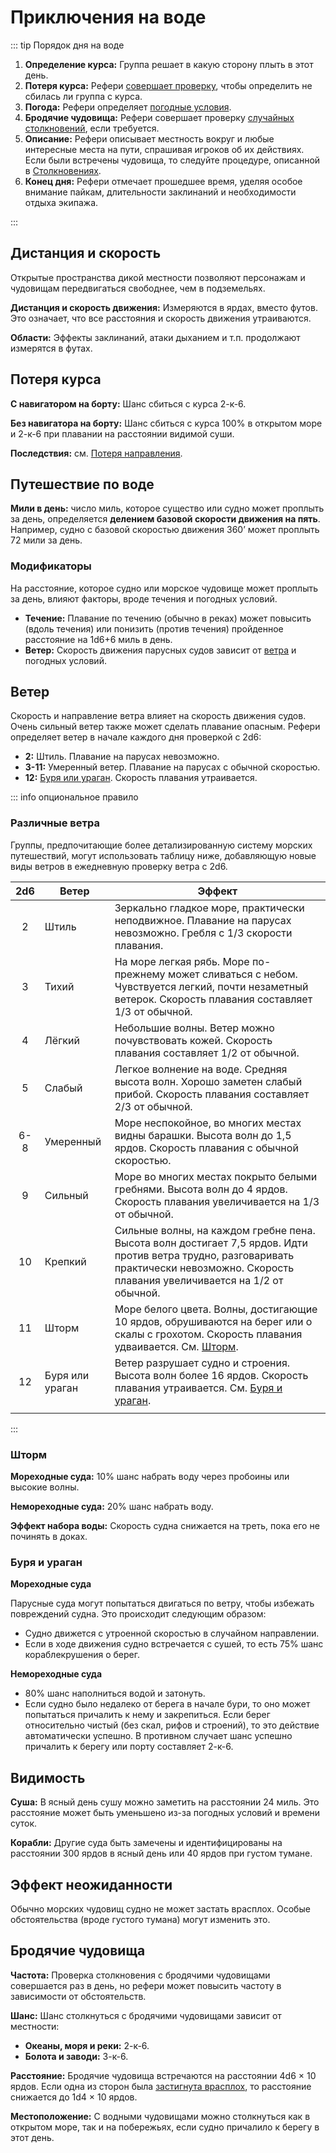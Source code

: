 # Приключения на воде

::: tip Порядок дня на воде

1. **Определение курса:** Группа решает в какую сторону плыть в этот день.
2. **Потеря курса:** Рефери [совершает проверку](#потеря-курса), чтобы определить не сбилась ли группа с курса.
3. **Погода:** Рефери определяет [погодные условия](#ветер).
4. **Бродячие чудовища:** Рефери совершает проверку [случайных столкновений](#бродячие-чудовища), если требуется.
5. **Описание:** Рефери описывает местность вокруг и любые интересные места на пути, спрашивая игроков об их действиях. Если были встречены чудовища, то следуйте процедуре, описанной в [Столкновениях](../encounters/encounters).
6. **Конец дня:** Рефери отмечает прошедшее время, уделяя особое внимание пайкам, длительности заклинаний и необходимости отдыха экипажа.

:::

## Дистанция и скорость

Открытые пространства дикой местности позволяют персонажам и чудовищам передвигаться свободнее, чем в подземельях.

**Дистанция и скорость движения:** Измеряются в ярдах, вместо футов. Это означает, что все расстояния и скорость движения утраиваются.

**Области:** Эффекты заклинаний, атаки дыханием и т.п. продолжают измерятся в футах.

## Потеря курса

**С навигатором на борту:** Шанс сбиться с курса 2-к-6.

**Без навигатора на борту:** Шанс сбиться с курса 100% в открытом море и 2-к-6 при плавании на расстоянии видимой суши.

**Последствия:** см. [Потеря направления](../adventuring/hazards-and-challenges#потеря-направления).

## Путешествие по воде

**Мили в день:** число миль, которое существо или судно может проплыть за день, определяется **делением базовой скорости движения на пять**. Например, судно с базовой скоростью движения 360’ может проплыть 72 мили за день.

### Модификаторы

На расстояние, которое судно или морское чудовище может проплыть за день, влияют факторы, вроде течения и погодных условий.

-   **Течение:** Плавание по течению (обычно в реках) может повысить (вдоль течения) или понизить (против течения) пройденное расстояние на 1d6+6 миль в день.
-   **Ветер:** Скорость движения парусных судов зависит от [ветра](#ветер) и погодных условий.

## Ветер

Скорость и направление ветра влияет на скорость движения судов. Очень сильный ветер также может сделать плавание опасным. Рефери определяет ветер в начале каждого дня проверкой с 2d6:

-   **2:** Штиль. Плавание на парусах невозможно.
-   **3-11:** Умеренный ветер. Плавание на парусах с обычной скоростью.
-   **12:** [Буря или ураган](#буря-и-ураган). Скорость плавания утраивается.

::: info опциональное правило

### Различные ветра

Группы, предпочитающие более детализированную систему морских путешествий, могут использовать таблицу ниже, добавляющую новые виды ветров в ежедневную проверку ветра с 2d6.

| 2d6 | Ветер           | Эффект                                                                                                                                                                                    |
| :-: | --------------- | ----------------------------------------------------------------------------------------------------------------------------------------------------------------------------------------- |
|  2  | Штиль           | Зеркально гладкое море, практически неподвижное. Плавание на парусах невозможно. Гребля с 1/3 скорости плавания.                                                                          |
|  3  | Тихий           | На море легкая рябь. Море по-прежнему может сливаться с небом. Чувствуется легкий, почти незаметный ветерок. Скорость плавания составляет 1/3 от обычной.                                 |
|  4  | Лёгкий          | Небольшие волны. Ветер можно почувствовать кожей. Скорость плавания составляет 1/2 от обычной.                                                                                            |
|  5  | Слабый          | Легкое волнение на воде. Средняя высота волн. Хорошо заметен слабый прибой. Скорость плавания составляет 2/3 от обычной.                                                                  |
| 6-8 | Умеренный       | Море неспокойное, во многих местах видны барашки. Высота волн до 1,5 ярдов. Скорость плавания с обычной скоростью.                                                                        |
|  9  | Сильный         | Море во многих местах покрыто белыми гребнями. Высота волн до 4 ярдов. Скорость плавания увеличивается на 1/3 от обычной.                                                                 |
| 10  | Крепкий         | Сильные волны, на каждом гребне пена. Высота волн достигает 7,5 ярдов. Идти против ветра трудно, разговаривать практически невозможно. Скорость плавания увеличивается на 1/2 от обычной. |
| 11  | Шторм           | Море белого цвета. Волны, достигающие 10 ярдов, обрушиваются на берег или о скалы с грохотом. Скорость плавания удваивается. См. [Шторм](#шторм).                                         |
| 12  | Буря или ураган | Ветер разрушает судно и строения. Высота волн более 16 ярдов. Скорость плавания утраивается. См. [Буря и ураган](#буря-и-ураган).                                                         |
|     |

:::

### Шторм

**Мореходные суда:** 10% шанс набрать воду через пробоины или высокие волны.

**Немореходные суда:** 20% шанс набрать воду.

**Эффект набора воды:** Скорость судна снижается на треть, пока его не починять в доках.

### Буря и ураган

**Мореходные суда**

Парусные суда могут попытаться двигаться по ветру, чтобы избежать повреждений судна. Это происходит следующим образом:

-   Судно движется с утроенной скоростью в случайном направлении.
-   Если в ходе движения судно встречается с сушей, то есть 75% шанс кораблекрушения о берег.

**Немореходные суда**

-   80% шанс наполниться водой и затонуть.
-   Если судно было недалеко от берега в начале бури, то оно может попытаться причалить к нему и закрепиться. Если берег относительно чистый (без скал, рифов и строений), то это действие автоматически успешно. В противном случает шанс успешно причалить к берегу или порту составляет 2-к-6.

## Видимость

**Суша:** В ясный день сушу можно заметить на расстоянии 24 миль. Это расстояние может быть уменьшено из-за погодных условий и времени суток.

**Корабли:** Другие суда быть замечены и идентифицированы на расстоянии 300 ярдов в ясный день или 40 ярдов при густом тумане.

## Эффект неожиданности

Обычно морских чудовищ судно не может застать врасплох. Особые обстоятельства (вроде густого тумана) могут изменить это.

## Бродячие чудовища

**Частота:** Проверка столкновения с бродячими чудовищами совершается раз в день, но рефери может повысить частоту в зависимости от обстоятельств.

**Шанс:** Шанс столкнуться с бродячими чудовищами зависит от местности:

-   **Океаны, моря и реки:** 2-к-6.
-   **Болота и заводи:** 3-к-6.

**Расстояние:** Бродячие чудовища встречаются на расстоянии 4d6 × 10 ярдов. Если одна из сторон была [застигнута врасплох](../encounters/encounters#эффект-неожиданности), то расстояние снижается до 1d4 × 10 ярдов.

**Местоположение:** С водными чудовищами можно столкнуться как в открытом море, так и на побережьях, если судно причалило к берегу в этот день.

